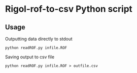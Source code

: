 # Rigol-rof-to-csv Python script
## Usage

Outputting data directly to stdout
```
python readROF.py infile.ROF
```

Saving output to csv file
```
python readROF.py infile.ROF > outfile.csv
```

